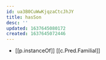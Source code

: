 ```yaml
---
id: ua3B0CuWwKjqzaCtcJhJY
title: hasSon
desc: ''
updated: 1637645080172
created: 1637645072446
---
```




- [[p.instanceOf]] [[c.Pred.Familial]]
